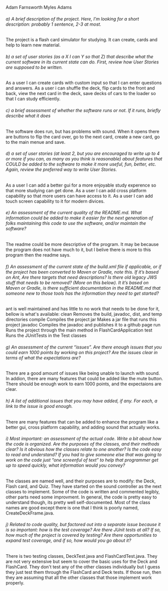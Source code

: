 Adam Farnsworth
Myles Adams

###### a) A brief description of the project. Here, I’m looking for a short description: probably 1 sentence, 2-3 at most.
The project is a flash card simulator for studying.  It can create, cards and help to learn new material.

###### b)  a set of user stories (as a X I can Y so that Z) that describe what the current software in its current state can do.  First, review how User Stories are supposed to be written.
As a user I can create cards with custom input so that I can enter questions and answers.  As a user i can shuffle the deck, flip cards to the front and back, view the next card in the deck, save decks of cars to the loader so that I can study efficiently.

###### c) a brief assessment of whether the software runs or not. If it runs, briefly describe what it does
The software does run, but has problems with sound.  When it opens there are buttons to flip the card over, go to the next card, create a new card, go to the main menue and save.

###### d) a set of user stories (at least 2, but you are encouraged to write up to 4 or more if you can, as many as you think is reasonable) about features that COULD be added to the software to make it more useful, fun, better, etc.  Again, review the preferred way to write User Stories.
As a user I can add a better gui for a more enjoyable study experence so that more studying can get done.  As a user I can add cross platform capability so that more users can have access to it.  As a user I can add touch screen capability to it for modern divices.

###### e) An assessment of the current quality of the README.md. What information could be added to make it easier for the next generation of folks maintaining this code to use the software, and/or maintain the software?
The readme could be more descriptive of the program.  It may be because the program does not have much to it, but I belive there is more to this program then the readme says.

###### f) An assessment of the current state of the build.xml file if applicable, or if the project has been converted to Maven or Gradle, note this. If it’s based on Ant, Are there targets that need descriptions? Is there old legacy JWS stuff that needs to be removed? (More on this below). It it’s based on Maven or Gradle, is there sufficient documentation in the README.md that someone new to those tools has the information they need to get started?
ant is well maintained and has little to no work that needs to be done for it, bellow is what's available:
clean    Removes the build, javadoc, dist, and temp directories
compile  Compiles the project
jar      Makes a jar file that runs this project
javadoc  Compiles the javadoc and publishes it to a github page
run      Runs the project through the main method in FlashCardApplication
test     Runs the JUnitTests in the Test classes 

###### g) An assessment of the current “issues”. Are there enough issues that you could earn 1000 points by working on this project? Are the issues clear in terms of what the expectations are?
There are a good amount of issues like being unable to launch with sound.  In addion, there are many features that could be added like the mute button.  There should be enough work to earn 1000 points, and the expectaions are clear.

###### h) A list of additional issues that you may have added, if any. For each, a link to the issue is good enough.
There are many features that can be added to enhance the program like a better gui, cross platform capability, and adding sound that actually works.

###### i) Most important: an assessment of the actual code. Write a bit about how the code is organized. Are the purposes of the classes, and their methods clear? Is it obvious how the classes relate to one another? Is the code easy to read and understand? If you had to give someone else that was going to work on the code just “one screenful of text” to help that programmer get up to speed quickly, what information would you convey?
The classes are named well, and their purposes are to modify: the Deck, Flash card, and Quiz.  They have started on the sound controller as the next classes to implement.  Some of the code is written and commented legibly, other parts need some improvment. In general, the code is pretty easy to understand though, its pretty well self-documented. Most of the class names are good except there is one that I think is poorly named, CreateDeckFrame.java.

###### j) Related to code quality, but factored out into a separate issue because it is so important: how is the test coverage? Are there JUnit tests at all? If so, how much of the project is covered by testing? Are there opportunities to expand test coverage, and if so, how would you go about it?
There is two testing classes, DeckTest.java and FlashCardTest.java. They are not very extensive but seem to cover the basic uses for the Deck and FlashCard. They don't test any of the other classes individually but I guess they just test them through the FlashCard and Deck tests. If those run, then they are assuming that all the other classes that those implement work properly.
